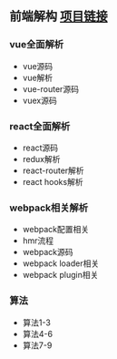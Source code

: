 ## 前端解构 [项目链接](https://aigouzz.github.io/dist)
### vue全面解析
- vue源码
- vue解析
- vue-router源码
- vuex源码

### react全面解析
- react源码
- redux解析
- react-router解析
- react hooks解析

### webpack相关解析
- webpack配置相关
- hmr流程
- webpack源码
- webpack loader相关
- webpack plugin相关 

### 算法
- 算法1-3
- 算法4-6
- 算法7-9


<footStage />

